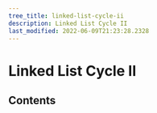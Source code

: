 ```yaml
---
tree_title: linked-list-cycle-ii
description: Linked List Cycle II
last_modified: 2022-06-09T21:23:28.2328
---
```


# Linked List Cycle II

## Contents
